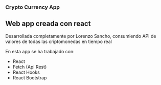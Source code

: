 ### Crypto Currency App

## Web app creada con react

Desarrollada completamente por Lorenzo Sancho, consumiendo API de valores
de todas las criptomonedas en tiempo real

En esta app se ha trabajado con:

- React
- Fetch (Api Rest)
- React Hooks
- React Bootstrap